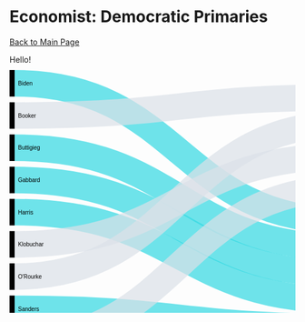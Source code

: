 # Economist: Democratic Primaries 
[Back to Main Page](https://yangle-l.github.io/Lim-Portfolio)

<text x="0" y="600" font-family="sans-serif" font-size="20px" fill="red">Hello!</text>
<svg width="600" height="520" xmlns="http://www.w3.org/2000/svg"><g transform="translate(0, 10)"><g class="links" fill="none" stroke-opacity="0.7"><path d="M9,23.333333333333304C300,23.333333333333304,300,264.99999999999994,591,264.99999999999994" stroke-width="46.666666666666664" style="stroke: rgb(51, 217, 227);"></path><path d="M9,79.99999999999982C300,79.99999999999982,300,48.33333333333327,591,48.33333333333327" stroke-width="46.666666666666664" style="stroke: rgb(220, 226, 232);"></path><path d="M9,136.6666666666665C300,136.6666666666665,300,311.6666666666666,591,311.6666666666666" stroke-width="46.666666666666664" style="stroke: rgb(51, 217, 227);"></path><path d="M9,193.33333333333323C300,193.33333333333323,300,358.33333333333326,591,358.33333333333326" stroke-width="46.666666666666664" style="stroke: rgb(51, 217, 227);"></path><path d="M9,249.99999999999986C300,249.99999999999986,300,404.99999999999994,591,404.99999999999994" stroke-width="46.666666666666664" style="stroke: rgb(51, 217, 227);"></path><path d="M9,306.6666666666665C300,306.6666666666665,300,151.6666666666666,591,151.6666666666666" stroke-width="46.666666666666664" style="stroke: rgb(220, 226, 232);"></path><path d="M9,363.3333333333332C300,363.3333333333332,300,94.99999999999993,591,94.99999999999993" stroke-width="46.666666666666664" style="stroke: rgb(220, 226, 232);"></path><path d="M9,419.99999999999994C300,419.99999999999994,300,451.66666666666663,591,451.66666666666663" stroke-width="46.666666666666664" style="stroke: rgb(51, 217, 227);"></path><path d="M9,476.6666666666667C300,476.6666666666667,300,208.3333333333333,591,208.3333333333333" stroke-width="46.666666666666664" style="stroke: rgb(220, 226, 232);"></path></g><g class="nodes" font-family="Arial, Helvetica" font-size="10"><g><rect x="591" y="24.999999999999943" height="93.33333333333331" width="9" fill="#000"></rect><text x="585" y="71.6666666666666" dy="0.35em" text-anchor="end">Biden</text></g><g><rect x="591" y="128.33333333333326" height="46.66666666666667" width="9" fill="#000"></rect><text x="585" y="151.6666666666666" dy="0.35em" text-anchor="end">Buttigieg</text></g><g><rect x="591" y="184.99999999999994" height="46.66666666666666" width="9" fill="#000"></rect><text x="585" y="208.33333333333326" dy="0.35em" text-anchor="end">Sanders</text></g><g><rect x="591" y="241.6666666666666" height="233.33333333333343" width="9" fill="#000"></rect><text x="585" y="358.3333333333333" dy="0.35em" text-anchor="end">Warren</text></g><g><rect x="0" y="-2.842170943040401e-14" height="46.666666666666515" width="9" fill="#000"></rect><text x="15" y="23.33333333333323" dy="0.35em" text-anchor="start">Biden</text></g><g><rect x="0" y="56.66666666666649" height="46.66666666666667" width="9" fill="#000"></rect><text x="15" y="79.99999999999983" dy="0.35em" text-anchor="start">Booker</text></g><g><rect x="0" y="113.33333333333316" height="46.66666666666674" width="9" fill="#000"></rect><text x="15" y="136.66666666666652" dy="0.35em" text-anchor="start">Buttigieg</text></g><g><rect x="0" y="169.9999999999999" height="46.66666666666663" width="9" fill="#000"></rect><text x="15" y="193.3333333333332" dy="0.35em" text-anchor="start">Gabbard</text></g><g><rect x="0" y="226.66666666666652" height="46.666666666666686" width="9" fill="#000"></rect><text x="15" y="249.99999999999986" dy="0.35em" text-anchor="start">Harris</text></g><g><rect x="0" y="283.3333333333332" height="46.66666666666667" width="9" fill="#000"></rect><text x="15" y="306.6666666666665" dy="0.35em" text-anchor="start">Klobuchar</text></g><g><rect x="0" y="339.9999999999999" height="46.666666666666714" width="9" fill="#000"></rect><text x="15" y="363.33333333333326" dy="0.35em" text-anchor="start">O'Rourke</text></g><g><rect x="0" y="396.66666666666663" height="46.66666666666674" width="9" fill="#000"></rect><text x="15" y="420" dy="0.35em" text-anchor="start">Sanders</text></g><g><rect x="0" y="453.33333333333337" height="46.666666666666686" width="9" fill="#000"></rect><text x="15" y="476.66666666666674" dy="0.35em" text-anchor="start">Yang</text></g></g></g></svg>








